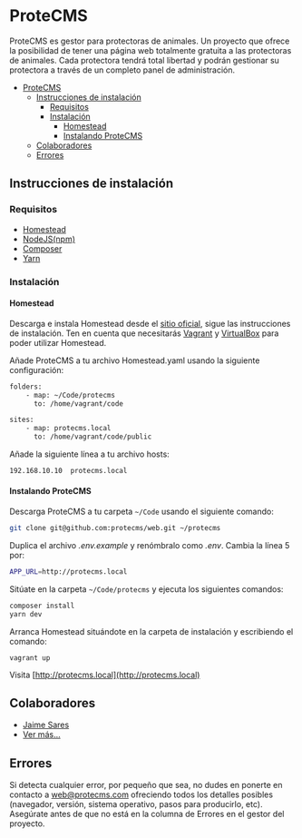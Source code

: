 # ProteCMS

ProteCMS es gestor para protectoras de animales. Un proyecto que ofrece la posibilidad de tener una página web totalmente gratuita a las protectoras de animales. Cada protectora tendrá total libertad y podrán gestionar su protectora a través de un completo panel de administración.

- [ProteCMS](#protecms)
    - [Instrucciones de instalación](#instrucciones-de-instalacion)
        - [Requisitos](#requisitos)
        - [Instalación](#instalacion)
            - [Homestead](#homestead)
            - [Instalando ProteCMS](#instalando-protecms)
    - [Colaboradores](#colaboradores)
    - [Errores](#errores)

## Instrucciones de instalación

### Requisitos

- [Homestead](https://laravel.com/docs/5.3/homestead)
- [NodeJS(npm)](https://nodejs.org/)
- [Composer](https://getcomposer.org/)
- [Yarn](https://yarnpkg.com/en/)

### Instalación

#### Homestead

Descarga e instala Homestead desde el [sitio oficial](https://laravel.com/docs/5.3/homestead), sigue las instrucciones de instalación. Ten en cuenta que necesitarás [Vagrant](https://vagrantup.com) y [VirtualBox](https://www.virtualbox.org) para poder utilizar Homestead.

Añade ProteCMS a tu archivo Homestead.yaml usando la siguiente configuración:

```bash
folders:
    - map: ~/Code/protecms
      to: /home/vagrant/code

sites:
    - map: protecms.local
      to: /home/vagrant/code/public
```

Añade la siguiente línea a tu archivo hosts:

```bash
192.168.10.10  protecms.local
```

#### Instalando ProteCMS

Descarga ProteCMS a tu carpeta `~/Code` usando el siguiente comando:

```bash
git clone git@github.com:protecms/web.git ~/protecms
```

Duplica el archivo _.env.example_ y renómbralo como _.env_. Cambia la línea 5 por:

```bash
APP_URL=http://protecms.local
```

Sitúate en la carpeta `~/Code/protecms` y ejecuta los siguientes comandos:

```bash
composer install
yarn dev
```


Arranca Homestead situándote en la carpeta de instalación y escribiendo el comando:

`vagrant up`

Visita [http://protecms.local](http://protecms.local)

## Colaboradores

- [Jaime Sares](http://jaimesares.com)
- [Ver más...](https://github.com/protecms/cms/graphs/contributors)

## Errores

Si detecta cualquier error, por pequeño que sea, no dudes en ponerte en contacto a web@protecms.com ofreciendo todos los detalles posibles (navegador, versión, sistema operativo, pasos para producirlo, etc). Asegúrate antes de que no está en la columna de Errores en el gestor del proyecto.